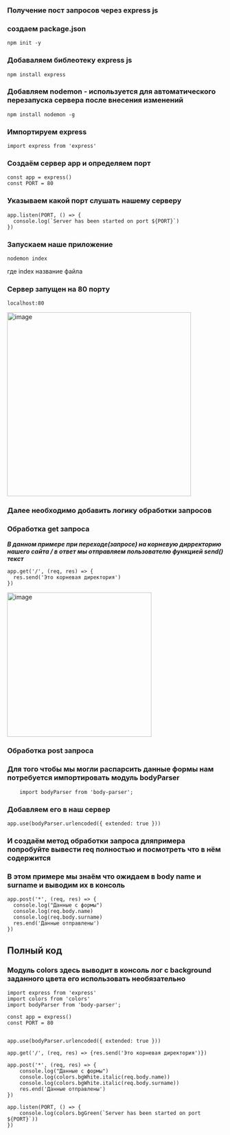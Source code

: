 ### Получение  пост запросов через express js

### создаем  package.json

```
npm init -y
```

### Добаваляем библеотеку express js

```
npm install express
```

### Добавляем nodemon - используется для автоматического перезапуска сервера после внесения  изменений

```
npm install nodemon -g
```

### Импортируем express

```
import express from 'express'
```

### Создаём сервер app и определяем порт

```
const app = express()  
const PORT = 80
```  

### Указываем какой порт слушать нашему серверу

```
app.listen(PORT, () => {
  console.log(`Server has been started on port ${PORT}`)
})
```

### Запускаем наше приложение 

```
nodemon index
```
где index название файла

### Сервер запущен на 80 порту 

```
localhost:80
``` 


<img width="428" alt="image" src="https://github.com/ScherbakovM/receiving_post_request_express_js/assets/109952823/1b2684bd-7c3e-4a4c-b988-b8a0738af80e">


### Далее необходимо добавить логику обработки запросов 

### Обработка get запроса 

___В данном примере при переходе(запросе) на корневую дирректорию нашего сайта / в ответ мы отправляем пользователю функцией send() текст___



```
app.get('/', (req, res) => {
  res.send('Это корневая директория')
})
```



<img width="336" alt="image" src="https://github.com/ScherbakovM/receiving_post_request_express_js/assets/109952823/64f3ae2b-afe3-45b2-b9b5-651096664bd5">


### Обработка post запроса 

### Для того чтобы мы могли распарсить данные формы нам потребуется импортировать модуль bodyParser 

```
    import bodyParser from 'body-parser';

```

### Добавляем его в наш сервер 

```
app.use(bodyParser.urlencoded({ extended: true }))
```

### И создаём метод обработки запроса  дляпримера попробуйте вывести req полностью и посмотреть что в нём содержится 
### В этом примере мы знаём что ожидаем в body name и surname и выводим их в консоль

```
app.post('*', (req, res) => {
  console.log("Данные с формы")
  console.log(req.body.name)
  console.log(req.body.surname)
  res.end('Данные отправлены')
})
```

## Полный код

### Модуль  colors  здесь выводит в консоль лог с background заданного цвета его использовать необязательно

```
import express from 'express'
import colors from 'colors'
import bodyParser from 'body-parser';

const app = express()
const PORT = 80


app.use(bodyParser.urlencoded({ extended: true })) 

app.get('/', (req, res) => {res.send('Это корневая директория')})

app.post('*', (req, res) => {
    console.log("Данные с формы")
    console.log(colors.bgWhite.italic(req.body.name))
    console.log(colors.bgWhite.italic(req.body.surname))
    res.end('Данные отправлены')
})

app.listen(PORT, () => {
    console.log(colors.bgGreen(`Server has been started on port ${PORT}`))
})

```
